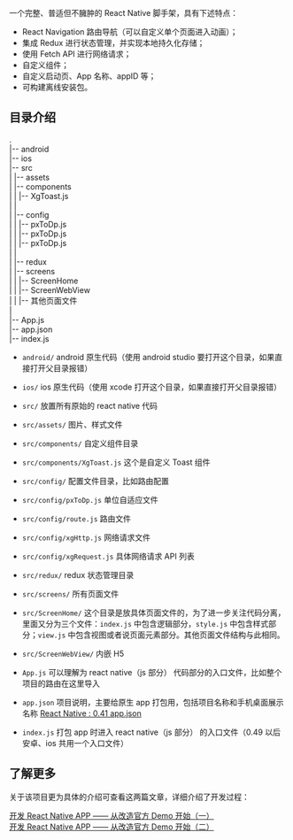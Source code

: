 一个完整、普适但不臃肿的 React Native 脚手架，具有下述特点：

* React Navigation 路由导航（可以自定义单个页面进入动画）；
* 集成 Redux 进行状态管理，并实现本地持久化存储；
* 使用 Fetch API 进行网络请求；
* 自定义组件；
* 自定义启动页、App 名称、appID 等；
* 可构建离线安装包。

## 目录介绍

.  
|-- android  
|-- ios  
|-- src  
| |-- assets  
| |-- components  
| | |-- XgToast.js  
| |  
| |-- config  
| | |-- pxToDp.js  
| | |-- pxToDp.js  
| | |-- pxToDp.js  
| |  
| |-- redux  
| |-- screens  
| | |-- ScreenHome  
| | |-- ScreenWebView  
| | |-- 其他页面文件  
|  
|-- App.js  
|-- app.json  
|-- index.js

* `android/` android 原生代码（使用 android studio 要打开这个目录，如果直接打开父目录报错）
* `ios/` ios 原生代码（使用 xcode 打开这个目录，如果直接打开父目录报错）

* `src/` 放置所有原始的 react native 代码
* `src/assets/` 图片、样式文件

* `src/components/` 自定义组件目录
* `src/components/XgToast.js` 这个是自定义 Toast 组件

* `src/config/` 配置文件目录，比如路由配置
* `src/config/pxToDp.js` 单位自适应文件
* `src/config/route.js` 路由文件
* `src/config/xgHttp.js` 网络请求文件
* `src/config/xgRequest.js` 具体网络请求 API 列表

* `src/redux/` redux 状态管理目录

* `src/screens/` 所有页面文件
* `src/ScreenHome/` 这个目录是放具体页面文件的，为了进一步关注代码分离，里面又分为三个文件：`index.js` 中包含逻辑部分，`style.js` 中包含样式部分；`view.js` 中包含视图或者说页面元素部分。其他页面文件结构与此相同。
* `src/ScreenWebView/` 内嵌 H5

* `App.js` 可以理解为 react native（js 部分） 代码部分的入口文件，比如整个项目的路由在这里导入
* `app.json` 项目说明，主要给原生 app 打包用，包括项目名称和手机桌面展示名称 [React Native : 0.41 app.json](https://stackoverflow.com/questions/42409459/react-native-0-41-app-json)
* `index.js` 打包 app 时进入 react native（js 部分） 的入口文件（0.49 以后安卓、ios 共用一个入口文件）

## 了解更多

关于该项目更为具体的介绍可查看这两篇文章，详细介绍了开发过程：

[开发 React Native APP —— 从改造官方 Demo 开始（一）](https://xiaogliu.github.io/2018/02/27/develop-react-native-app-1/)  
[开发 React Native APP —— 从改造官方 Demo 开始（二）](https://xiaogliu.github.io/2018/02/27/develop-react-native-app-2/)
